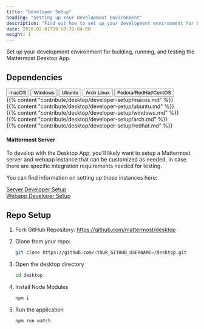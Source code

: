```yaml
---
title: "Developer Setup"
heading: "Setting up Your Development Environment"
description: "Find out how to set up your development environment for building, running, and testing the Mattermost Desktop App."
date: 2020-02-01T19:50:32-04:00
weight: 1
---
```


Set up your development environment for building, running, and testing the Mattermost Desktop App.

## Dependencies

<div class="tab">
    <button class="tablinks active" onclick="openTab(event, 'mac')">macOS</button>
    <button class="tablinks" onclick="openTab(event, 'windows')">Windows</button>
    <button class="tablinks" onclick="openTab(event, 'ubuntu')">Ubuntu</button>
    <button class="tablinks" onclick="openTab(event, 'archlinux')">Arch Linux</button>
    <button class="tablinks" onclick="openTab(event, 'redhat')">Fedora/RedHat/CentOS</button>
</div>

<div id="mac" class="tabcontent" style="display: block;">
    {{% content "contribute/desktop/developer-setup/macos.md" %}}
</div>

<div id="ubuntu" class="tabcontent">
    {{% content "contribute/desktop/developer-setup/ubuntu.md" %}}
</div>

<div id="windows" class="tabcontent">
    {{% content "contribute/desktop/developer-setup/windows.md" %}}
</div>

<div id="archlinux" class="tabcontent">
    {{% content "contribute/desktop/developer-setup/arch.md" %}}
</div>

<div id="redhat" class="tabcontent">
    {{% content "contribute/desktop/developer-setup/redhat.md" %}}
</div>

#### Mattermost Server

To develop with the Desktop App, you'll likely want to setup a Mattermost server and webapp instance that can be customized as needed, in case there are specific integration requirements needed for testing.

You can find information on setting up those instances here:

[Server Developer Setup](/contribute/server/developer-setup)  
[Webapp Developer Setup](/contribute/webapp/developer-setup)

## Repo Setup

1. Fork GitHub Repository: https://github.com/mattermost/desktop
2. Clone from your repo: 

    ```sh
    git clone https://github.com/<YOUR_GITHUB_USERNAME>/desktop.git
    ```

3. Open the desktop directory

    ```sh
    cd desktop
    ```

4. Install Node Modules

    ```sh
    npm i
    ```

5. Run the application

    ```sh
    npm run watch
    ```